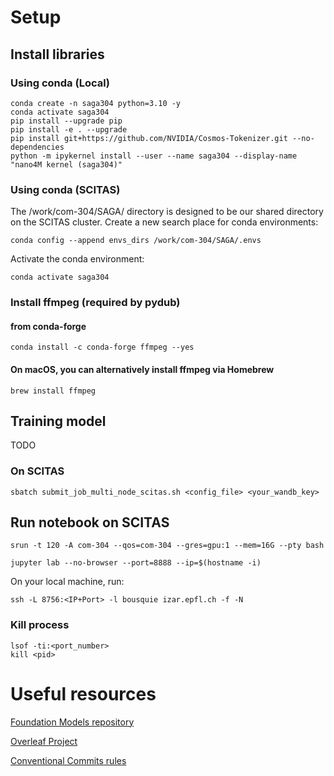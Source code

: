# Setup
## Install libraries
### Using conda (Local)
```
conda create -n saga304 python=3.10 -y
conda activate saga304
pip install --upgrade pip
pip install -e . --upgrade
pip install git+https://github.com/NVIDIA/Cosmos-Tokenizer.git --no-dependencies
python -m ipykernel install --user --name saga304 --display-name "nano4M kernel (saga304)"
```

### Using conda (SCITAS)
The /work/com-304/SAGA/ directory is designed to be our shared directory on the SCITAS cluster.
Create a new search place for conda environments:
```
conda config --append envs_dirs /work/com-304/SAGA/.envs
```
Activate the conda environment:
```
conda activate saga304
```

### Install ffmpeg (required by pydub) 

#### from conda-forge
```
conda install -c conda-forge ffmpeg --yes
```
#### On macOS, you can alternatively install ffmpeg via Homebrew
```
brew install ffmpeg
```

## Training model
TODO

### On SCITAS
```
sbatch submit_job_multi_node_scitas.sh <config_file> <your_wandb_key>
```


## Run notebook on SCITAS
```
srun -t 120 -A com-304 --qos=com-304 --gres=gpu:1 --mem=16G --pty bash
```
```
jupyter lab --no-browser --port=8888 --ip=$(hostname -i)
```
On your local machine, run:
```
ssh -L 8756:<IP+Port> -l bousquie izar.epfl.ch -f -N
```

### Kill process
```
lsof -ti:<port_number>
kill <pid>
```

# Useful resources
[Foundation Models repository](https://github.com/EPFL-VILAB/com-304-FM-project)

[Overleaf Project](https://www.overleaf.com/read/brbpqrkfsnmn#35fa19)

[Conventional Commits rules](https://www.conventionalcommits.org/en/v1.0.0/)
